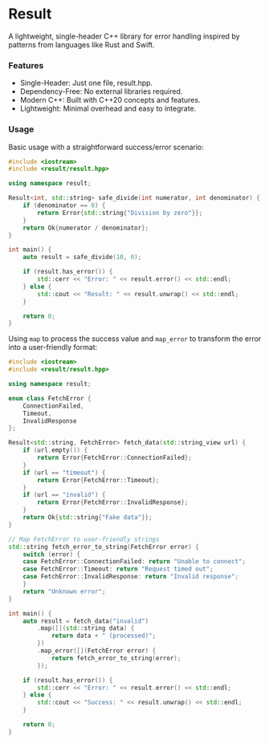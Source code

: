 # Result

A lightweight, single-header C++ library for error handling inspired by patterns from languages like Rust and Swift.

### Features

- Single-Header: Just one file, result.hpp.
- Dependency-Free: No external libraries required.
- Modern C++: Built with C++20 concepts and features.
- Lightweight: Minimal overhead and easy to integrate.

### Usage
Basic usage with a straightforward success/error scenario:
```cpp
#include <iostream>
#include <result/result.hpp>

using namespace result;

Result<int, std::string> safe_divide(int numerator, int denominator) {
    if (denominator == 0) {
        return Error{std::string{"Division by zero"}};
    }
    return Ok{numerator / denominator};
}

int main() {
    auto result = safe_divide(10, 0);

    if (result.has_error()) {
        std::cerr << "Error: " << result.error() << std::endl;
    } else {
        std::cout << "Result: " << result.unwrap() << std::endl;
    }

    return 0;
}
```

Using ```map``` to process the success value and ```map_error``` to transform the error into a user-friendly format:
```cpp
#include <iostream>
#include <result/result.hpp>

using namespace result;

enum class FetchError {
    ConnectionFailed,
    Timeout,
    InvalidResponse
};

Result<std::string, FetchError> fetch_data(std::string_view url) {
    if (url.empty()) {
        return Error{FetchError::ConnectionFailed};
    }
    if (url == "timeout") {
        return Error{FetchError::Timeout};
    }
    if (url == "invalid") {
        return Error{FetchError::InvalidResponse};
    }
    return Ok{std::string{"Fake data"}};
}

// Map FetchError to user-friendly strings
std::string fetch_error_to_string(FetchError error) {
    switch (error) {
    case FetchError::ConnectionFailed: return "Unable to connect";
    case FetchError::Timeout: return "Request timed out";
    case FetchError::InvalidResponse: return "Invalid response";
    }
    return "Unknown error";
}

int main() {
    auto result = fetch_data("invalid")
        .map([](std::string data) {
            return data + " (processed)";
        })
        .map_error([](FetchError error) {
            return fetch_error_to_string(error);
        });

    if (result.has_error()) {
        std::cerr << "Error: " << result.error() << std::endl;
    } else {
        std::cout << "Success: " << result.unwrap() << std::endl;
    }

    return 0;
}
```
